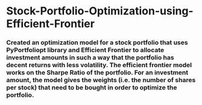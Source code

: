 # Stock-Portfolio-Optimization-using-Efficient-Frontier
### Created an optimization model for a stock portfolio that uses PyPortfoliopt library and Efficient Frontier to allocate investment amounts in such a way that the portfolio has decent returns with less volatility. The efficient frontier model works on the Sharpe Ratio of the portfolio. For an investment amount, the model gives the weights (i.e. the number of shares per stock) that need to be bought in order to optimize the portfolio.
